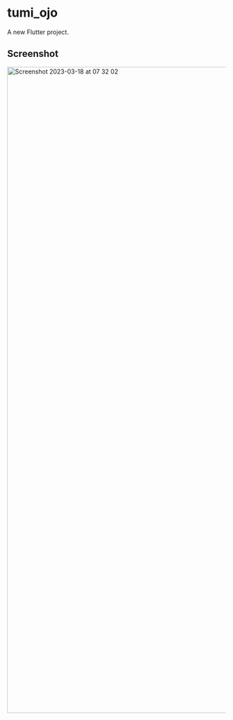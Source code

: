 # tumi_ojo

A new Flutter project.

## Screenshot

<img width="1489" alt="Screenshot 2023-03-18 at 07 32 02" src="https://user-images.githubusercontent.com/57676305/226089567-9004e936-dbf7-4e39-8e7d-9ab12371bb55.png">
